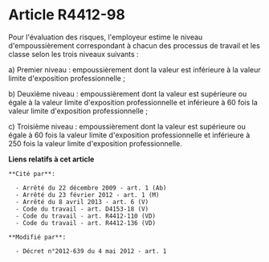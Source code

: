 # Article R4412-98

Pour l'évaluation des risques, l'employeur estime le niveau d'empoussièrement correspondant à chacun des processus de travail
et les classe selon les trois niveaux suivants :

a) Premier niveau : empoussièrement dont la valeur est inférieure à la valeur limite d'exposition professionnelle ;

b) Deuxième niveau : empoussièrement dont la valeur est supérieure ou égale à la valeur limite d'exposition professionnelle
et inférieure à 60 fois la valeur limite d'exposition professionnelle ;

c) Troisième niveau : empoussièrement dont la valeur est supérieure ou égale à 60 fois la valeur limite d'exposition
professionnelle et inférieure à 250 fois la valeur limite d'exposition professionnelle.

**Liens relatifs à cet article**

	**Cité par**:

	  - Arrêté du 22 décembre 2009 - art. 1 (Ab)
	  - Arrêté du 23 février 2012 - art. 1 (M)
	  - Arrêté du 8 avril 2013 - art. 6 (V)
	  - Code du travail - art. D4153-18 (V)
	  - Code du travail - art. R4412-110 (VD)
	  - Code du travail - art. R4412-136 (VD)

	**Modifié par**:

	  - Décret n°2012-639 du 4 mai 2012 - art. 1
